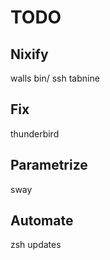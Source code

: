 # TODO

## Nixify
walls
bin/
ssh
tabnine

## Fix
thunderbird

## Parametrize
sway

## Automate
zsh updates

